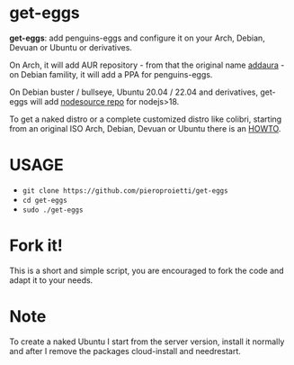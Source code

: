 # get-eggs

**get-eggs**: add penguins-eggs and configure it on your Arch, Debian, Devuan or Ubuntu or derivatives.

On Arch, it will add AUR repository - from that the original name [addaura](./documentation/NAMING.md) - on Debian famility, it will add a PPA for penguins-eggs.

On Debian buster / bullseye, Ubuntu 20.04 / 22.04 and derivatives, get-eggs
will add [nodesource repo](https://github.com/nodesource/distributions?tab=readme-ov-file#debian-and-ubuntu-based-distributions) for nodejs>18.


To get a naked distro or a complete customized distro like colibri, starting from an original ISO Arch, Debian, Devuan or Ubuntu there is an [HOWTO](./documentation/HOWTO.md).

# USAGE

* `git clone https://github.com/pieroproietti/get-eggs`
* `cd get-eggs`
* `sudo ./get-eggs`

# Fork it!
This is a short and simple script, you are encouraged to fork the code and adapt it to your needs.

# Note
To create a naked Ubuntu I start from the server version, install it normally and after I remove the packages cloud-install and needrestart.
